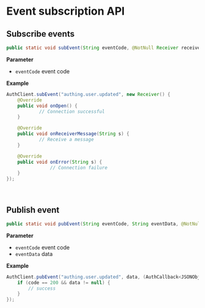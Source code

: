 # Event subscription API

<LastUpdated/>

## Subscribe events

```java
public static void subEvent(String eventCode, @NotNull Receiver receiver)
```

**Parameter**

* `eventCode` event code

**Example**

```java
AuthClient.subEvent("authing.user.updated", new Receiver() {
    @Override
    public void onOpen() {
    		// Connection successful
    }

    @Override
    public void onReceiverMessage(String s) {
     		// Receive a message
    }

    @Override
    public void onError(String s) {
 				// Connection failure
    }
});
```

<br>

## Publish event

```java
public static void pubEvent(String eventCode, String eventData, @NotNull AuthCallback<JSONObject> callback)
```

**Parameter**

* `eventCode` event code
* `eventData` data

**Example**

```java
AuthClient.pubEvent("authing.user.updated", data, (AuthCallback<JSONObject>) (code, message, data) -> {
    if (code == 200 && data != null) {
        // success
    }
});
```

<br>

